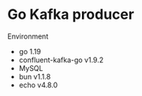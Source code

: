 # Go Kafka producer

Environment
* go 1.19
* confluent-kafka-go v1.9.2
* MySQL
* bun v1.1.8
* echo v4.8.0